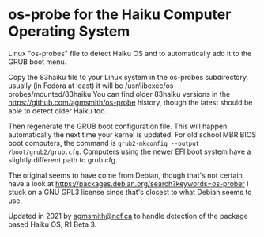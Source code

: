 # os-probe for the Haiku Computer Operating System

Linux "os-probes" file to detect Haiku OS and to automatically
add it to the GRUB boot menu.

Copy the 83haiku file to your Linux system in the os-probes subdirectory,
usually (in Fedora at least) it will be /usr/libexec/os-probes/mounted/83haiku
You can find older 83haiku versions in the https://github.com/agmsmith/os-probe
history, though the latest should be able to detect older Haiku too.

Then regenerate the GRUB boot configuration file.  This will happen
automatically the next time your kernel is updated.  For old school MBR BIOS
boot computers, the command is `grub2-mkconfig --output /boot/grub2/grub.cfg`.
Computers using the newer EFI boot system have a slightly different path to
grub.cfg.

The original seems to have come from Debian, though that's not certain, have a
look at https://packages.debian.org/search?keywords=os-prober  I stuck on a
GNU GPL3 license since that's closest to what Debian seems to use.

Updated in 2021 by agmsmith@ncf.ca to handle detection of the package based
Haiku OS, R1 Beta 3.

